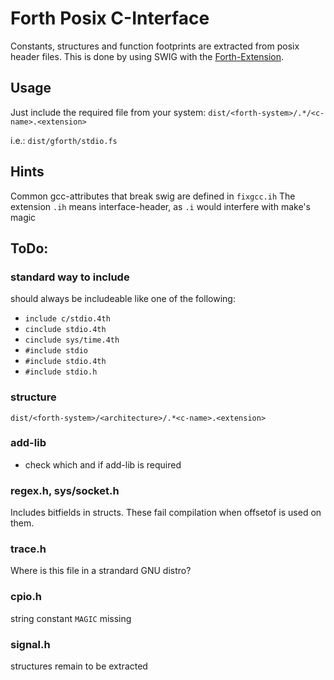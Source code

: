 # Forth Posix C-Interface

Constants, structures and function footprints are extracted from posix header files.
This is done by using SWIG with the [Forth-Extension](https://github.com/GeraldWodni/swig).

## Usage
Just include the required file from your system:
`dist/<forth-system>/.*/<c-name>.<extension>`

i.e.: `dist/gforth/stdio.fs`

## Hints
Common gcc-attributes that break swig are defined in `fixgcc.ih`
The extension `.ih` means interface-header, as `.i` would interfere with make's magic

## ToDo:
### standard way to include
should always be includeable like one of the following:
- `include c/stdio.4th`
- `cinclude stdio.4th`
- `cinclude sys/time.4th`
- `#include stdio`
- `#include stdio.4th`
- `#include stdio.h`

### structure
`dist/<forth-system>/<architecture>/.*<c-name>.<extension>`

### add-lib
- check which and if add-lib is required


### regex.h, sys/socket.h
Includes bitfields in structs. These fail compilation when offsetof is used on them.

### trace.h
Where is this file in a strandard GNU distro?

### cpio.h
string constant `MAGIC` missing

### signal.h
structures remain to be extracted
